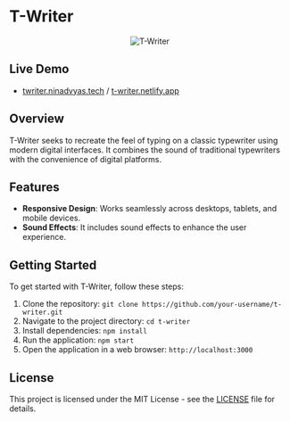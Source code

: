 # T-Writer

<p align="center">
  <img src="" alt="T-Writer">
</p>

## Live Demo
- [twriter.ninadvyas.tech](https://twriter.ninadvyas.tech) / [t-writer.netlify.app](https://t-writer.netlify.app)


## Overview

T-Writer seeks to recreate the feel of typing on a classic typewriter using modern digital interfaces. It combines the sound of traditional typewriters with the convenience of digital platforms.

## Features

- **Responsive Design**: Works seamlessly across desktops, tablets, and mobile devices.
- **Sound Effects**: It includes sound effects to enhance the user experience.


## Getting Started

To get started with T-Writer, follow these steps:

1. Clone the repository: `git clone https://github.com/your-username/t-writer.git`
2. Navigate to the project directory: `cd t-writer`
3. Install dependencies: `npm install`
4. Run the application: `npm start`
5. Open the application in a web browser: `http://localhost:3000`

## License

This project is licensed under the MIT License - see the [LICENSE](LICENSE) file for details.


